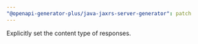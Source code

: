 ```yaml
---
"@openapi-generator-plus/java-jaxrs-server-generator": patch
---
```


Explicitly set the content type of responses.
